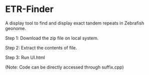 # ETR-Finder
A display tool to find and display exact tandem repeats in Zebrafish geonome.

Step 1: 
Download the zip file on local system.

Step 2:
Extract the contents of file.

Step 3:
Run UI.html

(Note: Code can be directly accessed through suffix.cpp)
